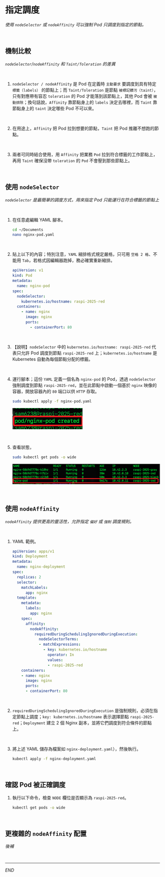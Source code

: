 # 指定調度

_使用 `nodeSelector` 或 `nodeAffinity` 可以強制 Pod 只調度到指定的節點。_

<br>

## 機制比較

_`nodeSelector`/`nodeAffinity` 和 `Taint/Toleration` 的差異_

<br>

1. `nodeSelector / nodeAffinity` 是 Pod 在定義時 `主動要求` 要調度到具有特定 `標籤（labels）` 的節點上；而 `Taint/Toleration` 是節點 `被標記髒污（taint）`，只有對應帶有容忍 `toleration` 的 Pod 才能落到該節點上，其他 Pod 會被 `被動排除`；換句話說，`Affinity` 靠節點身上的 `labels` 決定去哪裡，而 `Taint` 靠節點身上的 `taint` 決定哪些 Pod 不可以來。

<br>

2. 在用途上，`Affinity` 把 Pod 拉到想要的節點，`Taint` 把 Pod 推離不想跑的節點。

<br>

3. 兩者可同時結合使用，用 `Affinity` 把業務 `Pod` 拉到符合標籤的工作節點上，再用 `Taint` 確保沒帶 `toleration` 的 `Pod` 不會壓到那些節點上。

<br>

## 使用 `nodeSelector`

_`nodeSelector` 是最簡單的調度方式，用來指定 Pod 只能運行在符合標籤的節點上_

<br>

1. 在任意處編輯 YAML 腳本。

    ```bash
    cd ~/Documents
    nano nginx-pod.yaml
    ```

<br>

2. 貼上以下的內容；特別注意，`YAML` 縮排格式規定嚴格，只可用 `空格 2 格`、不能用 `Tab`，若格式因編輯器跑掉，務必確實重新縮排。

    ```yaml
    apiVersion: v1
    kind: Pod
    metadata:
      name: nginx-pod
    spec:
      nodeSelector:
        kubernetes.io/hostname: raspi-2025-red
      containers:
        - name: nginx
          image: nginx
          ports:
            - containerPort: 80
    ```

<br>

3. 【說明】`nodeSelector` 中的 `kubernetes.io/hostname: raspi-2025-red` 代表只允許 Pod 調度到節點 `raspi-2025-red` 上；`kubernetes.io/hostname` 是 Kubernetes 自動為每個節點分配的標籤。

<br>

4. 運行腳本；這份 `YAML` 定義一個名為 `nginx-pod` 的 Pod，透過 `nodeSelector` 強制調度到節點 `raspi-2025-red`，並在此節點中啟動一個基於 `nginx` 映像的容器，開放容器內的 `80` 端口以供 `HTTP` 存取。

    ```bash
    sudo kubectl apply -f nginx-pod.yaml
    ```

    ![](images/img_129.png)

<br>

5. 查看狀態，

    ```bash
    sudo kubectl get pods -o wide
    ```

    ![](images/img_130.png)

<br>

## 使用 `nodeAffinity`

_`nodeAffinity` 提供更高的靈活性，允許指定 `偏好` 或 `強制` 調度規則。_

<br>

1. YAML 範例。

    ```yaml
    apiVersion: apps/v1
    kind: Deployment
    metadata:
      name: nginx-deployment
    spec:
      replicas: 2
      selector:
        matchLabels:
          app: nginx
      template:
        metadata:
          labels:
            app: nginx
        spec:
          affinity:
            nodeAffinity:
              requiredDuringSchedulingIgnoredDuringExecution:
                nodeSelectorTerms:
                - matchExpressions:
                  - key: kubernetes.io/hostname
                    operator: In
                    values:
                    - raspi-2025-red
        containers:
        - name: nginx
          image: nginx
          ports:
          - containerPort: 80
    ```

<br>

2. `requiredDuringSchedulingIgnoredDuringExecution` 是強制規則，必須在指定節點上調度；`key: kubernetes.io/hostname` 表示選擇節點 `raspi-2025-red`；`Deployment` 建立 2 個 Nginx 副本，並將它們調度到符合條件的節點上。

<br>

3. 將上述 YAML 儲存為檔案如 `nginx-deployment.yaml`），然後執行。

    ```bash
    kubectl apply -f nginx-deployment.yaml
    ```

<br>

## 確認 Pod 被正確調度

1. 執行以下命令，檢查 `NODE` 欄位是否顯示為 `raspi-2025-red`。

    ```bash
    kubectl get pods -o wide
    ```

<br>

## 更複雜的 `nodeAffinity` 配置

_後補_

<br>

___

_END_